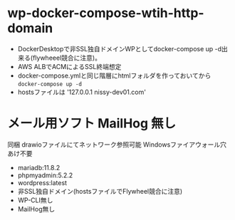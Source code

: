 # wp-docker-compose-wtih-http-domain

* DockerDesktopで非SSL独自ドメインWPとしてdocker-compose up -d出来る(flywheeel競合に注意)。  
* AWS ALBでACMによるSSL終端想定  
* docker-compose.ymlと同じ階層にhtmlフォルダを作っておいてから`docker-compose up -d`
* hostsファイルは '127.0.0.1 nissy-dev01.com'

# メール用ソフト MailHog 無し
同梱 drawioファイルにてネットワーク参照可能 Windowsファイアウォール穴あけ不要

* mariadb:11.8.2
* phpmyadmin:5.2.2
* wordpress:latest
* 非SSL独自ドメイン(hostsファイルでFlywheel競合に注意)
* WP-CLI無し
* MailHog無し
